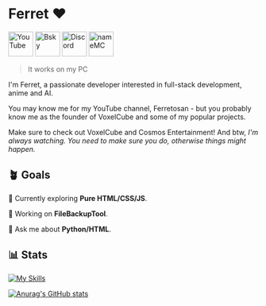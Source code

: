 # Ferret ♥︎

<a href="https://youtube.com/@ferretosan"><img src="https://voxelcube1.github.io/media/social/yt-icon.png" alt="YouTube" style="width: 50px; height: 50px;"></a>
<a href="https://bsky.app/profile/ferret.nekoweb.org"><img src="https://voxelcube1.github.io/media/social/bs-icon.png" alt="Bsky" style="width: 50px; height: 50px;"></a>
<a href="https://duckduckgo.com/?t=ffab&q=%40ferretosan+on+discord+%3A)&ia=web"><img src="https://voxelcube1.github.io/media/social/dc-icon.png" alt="Discord" style="width: 50px; height: 50px;"></a>
<a href="https://namemc.com/profile/Ferretosan.1"><img src="https://voxelcube1.github.io/media/social/mc-icon.png" alt="nameMC" style="width: 50px; height: 50px;"></a>

> It works on my PC

I'm Ferret, a passionate developer interested in full-stack development, anime and AI.

You may know me for my YouTube channel, Ferretosan - but you probably know me as the founder of VoxelCube and some of my popular projects.

Make sure to check out VoxelCube and Cosmos Entertainment! And btw, *I'm always watching. You need to make sure you do, otherwise things might happen.*

## 🪴 Goals

🌱 Currently exploring **Pure HTML/CSS/JS**.

🔭 Working on **FileBackupTool**.

💬 Ask me about **Python/HTML**.

## 📊 Stats

[![My Skills](https://skillicons.dev/icons?i=html,css,python,ableton,raspberrypi,arduino,apple,bash,blender,cpp,linux,p5js,powershell,robloxstudio)](https://skillicons.dev)

[![Anurag's GitHub stats](https://github-readme-stats.vercel.app/api?username=Ferretosan&theme=catppuccin_mocha)](https://github.com/anuraghazra/github-readme-stats)
